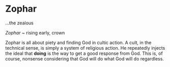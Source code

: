# Zophar
...the zealous


_Zophar_ ~ rising early, crown


Zophar is all about piety and finding God in cultic action.
A cult, in the technical sense, is simply a system of religious action.
He repeatedly injects the ideal that __doing__ is the way to get a good response from God.
This is, of course, nonsense considering that God will do what God will do regardless.